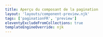 ```yaml
---
title: Aperçu du composant de la pagination
layout: 'layouts/component-preview.njk'
tags: ['paginationFR', 'preview']
eleventyExcludeFromCollections: true
templateEngineOverride: njk
---
```


<gcds-pagination label="pagination simple" display="simple" previous-href="#" next-href="#" previous-label="Titre de la page" next-label="3 de 3" lang="fr">
</gcds-pagination>

<gcds-pagination label="pagination sous forme de liste" display="list" total-pages="15" current-page="9" lang="fr">
</gcds-pagination>
